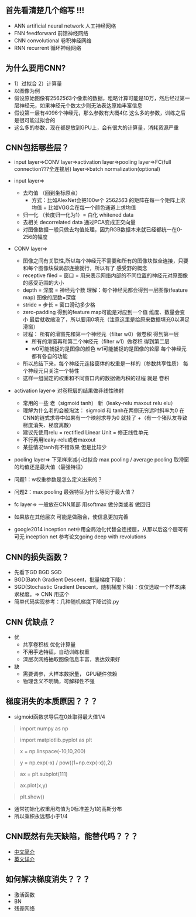 ## 首先看清楚几个缩写 !!!
+ ANN artificial neural network 人工神经网络 
+ FNN feedforward 前馈神经网络 
+ CNN convolutional 卷积神经网络 
+ RNN recurrent 循环神经网络

## 为什么要用CNN? 
+ 1）过拟合 2）计算量
+ 以图像为例
+ 假设原始图像有256*256*3个像素的数据，粗略计算可能是10万，然后经过第一层神经元，如果神经元个数太少则无法表达原始丰富信息
+ 假设第一层有4096个神经元，那么参数有大概4亿 这么多的参数，训练之后是很可能过拟合的
+ 这么多的参数，现在都是放到GPU上，会有很大的计算量，消耗资源严重

## CNN包括哪些层？
+ input layer=>CONV layer=>activation layer=>pooling layer=>FC(full connection???全连接层) layer=>batch normalization(optional)
+ input layer=> 
  + 去均值 （回到坐标原点） 
    + 方式：比如AlexNet会把100w个 256*256*3 的矩阵在每一个矩阵上求均值
          + 比如VGG会在每一个颜色通道上求均值
  + 归一化 （长度归一化为1）=   白化 whitened data
  + 去相关 decorrelated data 通过PCA变成正交向量 
  + 对图像数据一般只做去均值处理，因为RGB数据本来就已经都统一在0-256的幅度
  
+ CONV layer=>
  + 图像之间有关联性,所以每个神经元不需要和所有的图像块做全连接，只要和每个图像块做局部连接就行，所以有了 感受野的概念
  + receptive filed = 窗口 = 用来表示网络内部的不同位置的神经元对原图像的感受范围的大小
  + depth = 深度 = 神经元个数 理解：每个神经元都会得到一层图像(feature map) 图像的层数=深度
  + stride = 步长 = 窗口滑动多少格
  + zero-padding 得到的feature map可能是对应到一个值 维度、数量会变小 最后就收缩没了，所以要用0填充（注意这里是给原来数据填充0以满足滑窗）
  + 过程： 所有的滑窗先和第一个神经元（filter w0）做卷积 得到第一层
       + 所有的滑窗再和第二个神经元（filter w1）做卷积 得到第二层
       + w0可能捕捉的是图像的颜色  w1可能捕捉的是图像的轮廓 每个神经元都有各自的功能
  + 所以总结下来，每个神经元连接窗体的权重是一样的（参数共享性质） 每个神经元只关注一个特性 
  + 这样一组固定的权重和不同窗口内的数据做内积的过程 就是 卷积

+ activation layer=> 对卷积层的结果做非线性映射  
  + 常用的一些 老（sigmoid  tanh） 新（leaky-relu maxout relu elu）
  + 理解为什么老的会被淘汰： sigmoid 和 tanh在两侧无穷远时斜率为0 在CNN的链式求导中如果有一个映射求导为0 就挂了
  +（有一个猪队友导致梯度消失、梯度离散）
  + 建议先使用relu = rectified Linear Unit = 修正线性单元
  + 不行再用leaky-relu或者maxout
  + 某些情况tanh有不错效果 但是比较少
  
+ pooling layer=> 下采样来减小过拟合 max pooling / average pooling  取滑窗的均值还是最大值（最强特征）
 
 + 问题1：w权重参数是怎么定义出来的？
 + 问题2：max pooling 最强特征为什么等同于最大值？
 
+ fc layer=> 一般放在CNN尾部 用softmax 做分类或者 做回归
 + 如果放在其他层次 可能是做融合，使信息更加完善
 + google2014 inception net中用全局池化代替全连接层，从那以后这个层可有可无 inception net 参考论文going deep with revolutions

##  CNN的损失函数？
+ 先看下GD BGD SGD
+ BGD(Batch Gradient Descent，批量梯度下降)：
+ SGD(Stochastic Gradient Descent，随机梯度下降)：仅仅选取一个样本j来求梯度。=> CNN 用这个
+ 简单代码实现参考：几种随机梯度下降试验.py

## CNN 优缺点？
+ 优
  + 共享卷积核 优化计算量 
  + 不用手选特征，自动训练权重  
  + 深层次网络抽取图像信息丰富，表达效果好
+ 缺
  + 需要调参，大样本数据量， GPU硬件依赖
  + 物理含义不明确，可解释性不强

## 梯度消失的本质原因？？？
+ sigmoid函数求导后在0处取得最大值1/4
> import numpy as np

> import matplotlib.pyplot as plt

> x = np.linspace(-10,10,200)

> y = np.exp(-x) / pow((1+np.exp(-x)),2)

> ax = plt.subplot(111)

> ax.plot(x,y)

> plt.show()

+ 通常初始化权重用均值为0标准差为1的高斯分布
+ 所以乘积永远都小于1/4

## CNN既然有先天缺陷，能替代吗？？？
+ [中文简介](https://baijiahao.baidu.com/s?id=1634461796649152771&wfr=spider&for=pc)
+ [英文详介](https://medium.com/ai%C2%B3-theory-practice-business/understanding-hintons-capsule-networks-part-i-intuition-b4b559d1159b)

## 如何解决梯度消失？？？
+ 激活函数
+ BN
+ 残差网络
